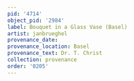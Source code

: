 ```yaml
---
pid: '4714'
object_pid: '2984'
label: Bouquet in a Glass Vase (Basel)
artist: janbrueghel
provenance_date:
provenance_location: Basel
provenance_text: Dr. T. Christ
collection: provenance
order: '0205'
---
```

